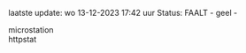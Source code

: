 laatste update: 
wo 13-12-2023 17:42   uur 
Status: FAALT - geel - 
<div class="service Y">microstation</div><div class="service Y">httpstat</div>
